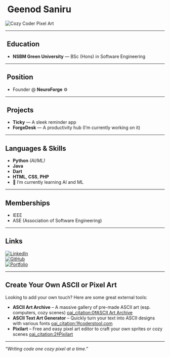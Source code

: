 # ​​​ Geenod Saniru

![Cozy Coder Pixel Art]([https://i.pinimg.com/originals/7d/d7/28/7dd7288f4dca6ff3eec39c6a35f8a1e7.gif](https://user-images.githubusercontent.com/67194519/173735367-b75edb3b-61ec-4323-a10f-5d98e1d7b97a.gif))

---

## ​ Education  
- **NSBM Green University** — BSc (Hons) in Software Engineering  

---

## ​ Position  
- Founder @ **NeuroForge** ⚙️  

---

## ​ Projects  
- **Ticky** — A sleek reminder app  
- **ForgeDesk** — A productivity hub (I’m currently working on it)

---

##  Languages & Skills  
- **Python** *(AI/ML)*  
- **Java**  
- **Dart**  
- **HTML**, **CSS**, **PHP**
- 🌱 I’m currently learning AI and ML 

---

##  Memberships  
- IEEE  
- ASE (Association of Software Engineering)  

---

##  Links  
[![LinkedIn](https://img.shields.io/badge/LinkedIn-blue?style=flat&logo=linkedin)]((https://www.linkedin.com/in/geenod-saniru-4220141b7/))  
[![GitHub](https://img.shields.io/badge/GitHub-black?style=flat&logo=github)]((https://github.com/GeenodSaniru))  
[![Portfolio](https://img.shields.io/badge/Portfolio-grey?style=flat&logo=firefox)]([https://yourportfolio.com](https://devquestjournal.wordpress.com/))  

---

##  Create Your Own ASCII or Pixel Art  
Looking to add your own touch? Here are some great external tools:

- **ASCII Art Archive** – A massive gallery of pre-made ASCII art (esp. computers, cozy scenes)  [oai_citation:0‡ASCII Art Archive](https://www.asciiart.eu/?utm_source=chatgpt.com)  
- **ASCII Text Art Generator** – Quickly turn your text into ASCII designs with various fonts  [oai_citation:1‡coderstool.com](https://www.coderstool.com/ascii-text-art-generator?utm_source=chatgpt.com)  
- **Pixilart** – Free and easy pixel art editor to craft your own sprites or cozy scenes  [oai_citation:2‡Pixilart](https://www.pixilart.com/draw?utm_source=chatgpt.com)  

---

*“Writing code one cozy pixel at a time.”*





<!--
**GeenodSaniru/GeenodSaniru** is a ✨ _special_ ✨ repository because its `README.md` (this file) appears on your GitHub profile.

Here are some ideas to get you started:

- 🔭 I’m currently working on ...
- 🌱 I’m currently learning ...
- 👯 I’m looking to collaborate on ...
- 🤔 I’m looking for help with ...
- 💬 Ask me about ...
- 📫 How to reach me: ...
- 😄 Pronouns: ...
- ⚡ Fun fact: ...
-->
